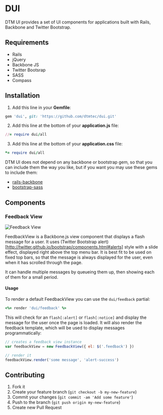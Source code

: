 # DUI

DTM UI provides a set of UI components for applications built with Rails, Backbone and Twitter Bootstrap.

## Requirements

* Rails
* jQuery
* Backbone JS
* Twitter Bootsrap
* SASS
* Compass

## Installation

1) Add this line in your **Gemfile**:

```ruby
gem 'dui', git: 'https://github.com/dtmtec/dui.git'
```

2) Add this line at the bottom of your **application.js** file:

```ruby
//= require dui/all
```

3) Add this line at the bottom of your **application.css** file:

```ruby
*= require dui/all
```

DTM UI does not depend on any backbone or bootstrap gem, so that you can include them the way you like, but if you want you may use these gems to include them:

* [rails-backbone](https://github.com/codebrew/backbone-rails)
* [bootstrap-sass](https://github.com/thomas-mcdonald/bootstrap-sass)

## Components

### Feedback View

![Feedback View](https://raw.github.com/dtmtec/dui/master/doc/images/feedback_view.png)

FeedbackView is a Backbone.js view component that displays a flash message for a user. It uses (Twitter Bootstrap alert)[http://twitter.github.io/bootstrap/components.html#alerts] style with a slide effect, displayed right above the top menu bar. It is best fit to be used on fixed top bars, so that the message is always displayed for the user, even when it has scrolled through the page.

It can handle multiple messages by queueing them up, then showing each of them for a small period.

#### Usage

To render a default FeedbackView you can use the `dui/feedback` partial:

```ruby
<%= render 'dui/feedback' %>
```

This will check for an `flash[:alert]` or `flash[:notice]` and display the message for the user once the page is loaded. It will also render the feedback template, which will be used to display messages programmatically:

```javascript
// creates a feedback view instance
var feedbackView = new FeedbackView({ el: $('.feedback') })

// render it
feedbackView.render('some message', 'alert-success')
```

## Contributing

1. Fork it
2. Create your feature branch (`git checkout -b my-new-feature`)
3. Commit your changes (`git commit -am 'Add some feature'`)
4. Push to the branch (`git push origin my-new-feature`)
5. Create new Pull Request

